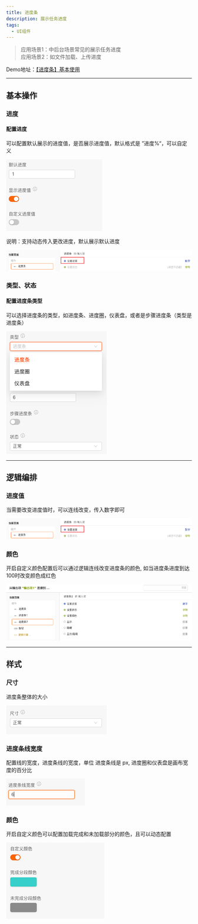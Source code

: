 ```yaml
---
title: 进度条
description: 展示任务进度
tags:
  - UI组件
---
```



> 应用场景1：中后台场景常见的展示任务进度\
应用场景2：如文件加载、上传进度


Demo地址：[【进度条】基本使用](https://my.mybricks.world/mybricks-app-pcspa/index.html?id=471169477357637)

----

## 基本操作
### 进度
#### 配置进度
可以配置默认展示的进度值，是否展示进度值，默认格式是 ”进度%“，可以自定义

![Alt text](img/image.png)

说明：支持动态传入更改进度，默认展示默认进度

![Alt text](img/image-1.png)

### 类型、状态
#### 配置进度条类型
可以选择进度条的类型，如进度条、进度圈，仪表盘，或者是步骤进度条（类型是进度条）

![Alt text](img/image-2.png)

----

## 逻辑编排
### 进度值
当需要改变进度值时，可以连线改变，传入数字即可

![Alt text](img/image-3.png)

### 颜色
开启自定义颜色配置后可以通过逻辑连线改变进度条的颜色, 如当进度条进度到达100时改变颜色成红色

![Alt text](img/image-4.png)

----

## 样式
### 尺寸
进度条整体的大小

![Alt text](img/image-5.png)

### 进度条线宽度
配置线的宽度，进度条线的宽度，单位 进度条线是 px, 进度圈和仪表盘是画布宽度的百分比

![Alt text](img/image-6.png)

### 颜色
开启自定义颜色可以配置加载完成和未加载部分的颜色，且可以动态配置

![Alt text](img/image-7.png)